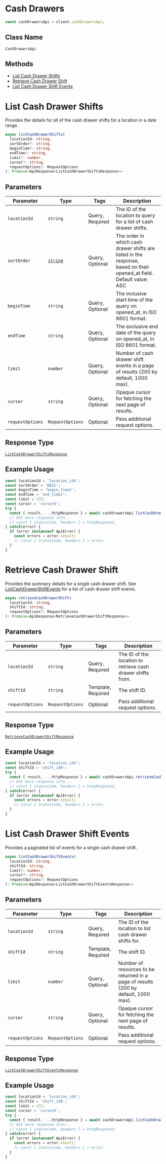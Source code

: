 # Cash Drawers

```ts
const cashDrawersApi = client.cashDrawersApi;
```

## Class Name

`CashDrawersApi`

## Methods

* [List Cash Drawer Shifts](/doc/api/cash-drawers.md#list-cash-drawer-shifts)
* [Retrieve Cash Drawer Shift](/doc/api/cash-drawers.md#retrieve-cash-drawer-shift)
* [List Cash Drawer Shift Events](/doc/api/cash-drawers.md#list-cash-drawer-shift-events)


# List Cash Drawer Shifts

Provides the details for all of the cash drawer shifts for a location
in a date range.

```ts
async listCashDrawerShifts(
  locationId: string,
  sortOrder?: string,
  beginTime?: string,
  endTime?: string,
  limit?: number,
  cursor?: string,
  requestOptions?: RequestOptions
): Promise<ApiResponse<ListCashDrawerShiftsResponse>>
```

## Parameters

| Parameter | Type | Tags | Description |
|  --- | --- | --- | --- |
| `locationId` | `string` | Query, Required | The ID of the location to query for a list of cash drawer shifts. |
| `sortOrder` | [`string`](/doc/models/sort-order.md) | Query, Optional | The order in which cash drawer shifts are listed in the response,<br>based on their opened_at field. Default value: ASC |
| `beginTime` | `string` | Query, Optional | The inclusive start time of the query on opened_at, in ISO 8601 format. |
| `endTime` | `string` | Query, Optional | The exclusive end date of the query on opened_at, in ISO 8601 format. |
| `limit` | `number` | Query, Optional | Number of cash drawer shift events in a page of results (200 by<br>default, 1000 max). |
| `cursor` | `string` | Query, Optional | Opaque cursor for fetching the next page of results. |
| `requestOptions` | `RequestOptions` | Optional | Pass additional request options. |

## Response Type

[`ListCashDrawerShiftsResponse`](/doc/models/list-cash-drawer-shifts-response.md)

## Example Usage

```ts
const locationId = 'location_id4';
const sortOrder = 'DESC';
const beginTime = 'begin_time2';
const endTime = 'end_time2';
const limit = 172;
const cursor = 'cursor6';
try {
  const { result, ...httpResponse } = await cashDrawersApi.listCashDrawerShifts(locationId, sortOrder, beginTime, endTime, limit, cursor);
  // Get more response info...
  // const { statusCode, headers } = httpResponse;
} catch(error) {
  if (error instanceof ApiError) {
    const errors = error.result;
    // const { statusCode, headers } = error;
  }
}
```


# Retrieve Cash Drawer Shift

Provides the summary details for a single cash drawer shift. See
[ListCashDrawerShiftEvents](#endpoint-CashDrawers-ListCashDrawerShiftEvents) for a list of cash drawer shift events.

```ts
async retrieveCashDrawerShift(
  locationId: string,
  shiftId: string,
  requestOptions?: RequestOptions
): Promise<ApiResponse<RetrieveCashDrawerShiftResponse>>
```

## Parameters

| Parameter | Type | Tags | Description |
|  --- | --- | --- | --- |
| `locationId` | `string` | Query, Required | The ID of the location to retrieve cash drawer shifts from. |
| `shiftId` | `string` | Template, Required | The shift ID. |
| `requestOptions` | `RequestOptions` | Optional | Pass additional request options. |

## Response Type

[`RetrieveCashDrawerShiftResponse`](/doc/models/retrieve-cash-drawer-shift-response.md)

## Example Usage

```ts
const locationId = 'location_id4';
const shiftId = 'shift_id0';
try {
  const { result, ...httpResponse } = await cashDrawersApi.retrieveCashDrawerShift(locationId, shiftId);
  // Get more response info...
  // const { statusCode, headers } = httpResponse;
} catch(error) {
  if (error instanceof ApiError) {
    const errors = error.result;
    // const { statusCode, headers } = error;
  }
}
```


# List Cash Drawer Shift Events

Provides a paginated list of events for a single cash drawer shift.

```ts
async listCashDrawerShiftEvents(
  locationId: string,
  shiftId: string,
  limit?: number,
  cursor?: string,
  requestOptions?: RequestOptions
): Promise<ApiResponse<ListCashDrawerShiftEventsResponse>>
```

## Parameters

| Parameter | Type | Tags | Description |
|  --- | --- | --- | --- |
| `locationId` | `string` | Query, Required | The ID of the location to list cash drawer shifts for. |
| `shiftId` | `string` | Template, Required | The shift ID. |
| `limit` | `number` | Query, Optional | Number of resources to be returned in a page of results (200 by<br>default, 1000 max). |
| `cursor` | `string` | Query, Optional | Opaque cursor for fetching the next page of results. |
| `requestOptions` | `RequestOptions` | Optional | Pass additional request options. |

## Response Type

[`ListCashDrawerShiftEventsResponse`](/doc/models/list-cash-drawer-shift-events-response.md)

## Example Usage

```ts
const locationId = 'location_id4';
const shiftId = 'shift_id0';
const limit = 172;
const cursor = 'cursor6';
try {
  const { result, ...httpResponse } = await cashDrawersApi.listCashDrawerShiftEvents(locationId, shiftId, limit, cursor);
  // Get more response info...
  // const { statusCode, headers } = httpResponse;
} catch(error) {
  if (error instanceof ApiError) {
    const errors = error.result;
    // const { statusCode, headers } = error;
  }
}
```

